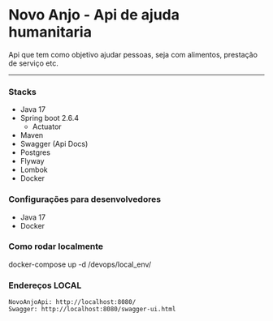 # Novo Anjo - Api de ajuda humanitaria

Api que tem como objetivo ajudar pessoas, seja com alimentos, prestação de serviço etc.

---
### Stacks

* Java 17
* Spring boot 2.6.4
  * Actuator
* Maven
* Swagger (Api Docs)
* Postgres
* Flyway
* Lombok
* Docker

### Configurações para desenvolvedores

* Java 17
* Docker

### Como rodar localmente

docker-compose up -d /devops/local_env/

### Endereços LOCAL

    NovoAnjoApi: http://localhost:8080/
    Swagger: http://localhost:8080/swagger-ui.html